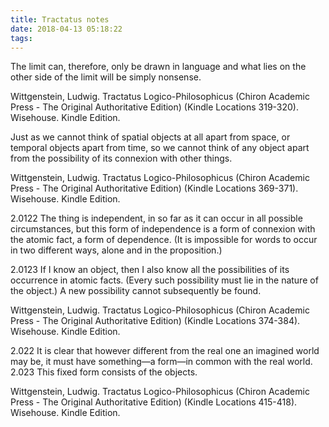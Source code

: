 ```yaml
---
title: Tractatus notes
date: 2018-04-13 05:18:22
tags:
---
```


The limit can, therefore, only be drawn in language and what lies on the other side of the limit will be simply nonsense.

Wittgenstein, Ludwig. Tractatus Logico-Philosophicus (Chiron Academic Press - The Original Authoritative Edition) (Kindle Locations 319-320). Wisehouse. Kindle Edition. 


Just as we cannot think of spatial objects at all apart from space, or temporal objects apart from time, so we cannot think of any object apart from the possibility of its connexion with other things.


Wittgenstein, Ludwig. Tractatus Logico-Philosophicus (Chiron Academic Press - The Original Authoritative Edition) (Kindle Locations 369-371). Wisehouse. Kindle Edition. 

2.0122 The thing is independent, in so far as it can occur in all possible circumstances, but this form of independence is a form of connexion with the atomic fact, a form of dependence. (It is impossible for words to occur in two different ways, alone and in the proposition.) 

2.0123 If I know an object, then I also know all the possibilities of its occurrence in atomic facts. (Every such possibility must lie in the nature of the object.) A new possibility cannot subsequently be found.

Wittgenstein, Ludwig. Tractatus Logico-Philosophicus (Chiron Academic Press - The Original Authoritative Edition) (Kindle Locations 374-384). Wisehouse. Kindle Edition. 

2.022 It is clear that however different from the real one an imagined world may be, it must have something—a form—in common with the real world. 
2.023 This fixed form consists of the objects.

Wittgenstein, Ludwig. Tractatus Logico-Philosophicus (Chiron Academic Press - The Original Authoritative Edition) (Kindle Locations 415-418). Wisehouse. Kindle Edition. 